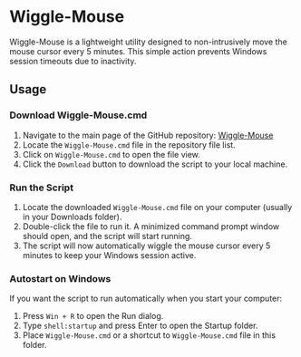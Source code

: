# Wiggle-Mouse

Wiggle-Mouse is a lightweight utility designed to non-intrusively move the mouse cursor every 5 minutes. This simple action prevents Windows session timeouts due to inactivity.

## Usage

### Download Wiggle-Mouse.cmd
1. Navigate to the main page of the GitHub repository: [Wiggle-Mouse](https://github.com/AutoActuary/Wiggle-Mouse)
2. Locate the `Wiggle-Mouse.cmd` file in the repository file list.
3. Click on `Wiggle-Mouse.cmd` to open the file view.
4. Click the `Download` button to download the script to your local machine.

### Run the Script
1. Locate the downloaded `Wiggle-Mouse.cmd` file on your computer (usually in your Downloads folder).
2. Double-click the file to run it. A minimized command prompt window should open, and the script will start running.
3. The script will now automatically wiggle the mouse cursor every 5 minutes to keep your Windows session active.

### Autostart on Windows
If you want the script to run automatically when you start your computer:
1. Press `Win + R` to open the Run dialog.
2. Type `shell:startup` and press Enter to open the Startup folder.
3. Place `Wiggle-Mouse.cmd` or a shortcut to `Wiggle-Mouse.cmd` file in this folder.
